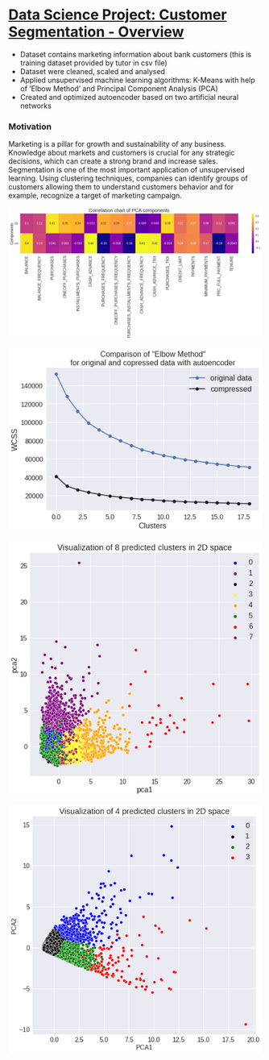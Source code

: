 
# [Data Science Project: Customer Segmentation - Overview](https://github.com/Alfira8888/Customer_segmentation)

* Dataset contains marketing information about bank customers (this is training dataset provided by tutor in csv file) 
* Dataset were cleaned, scaled and analysed
* Applied unsupervised machine learning algorithms: K-Means with help of ‘Elbow Method’ and Principal Component Analysis (PCA)
* Created and optimized autoencoder based on two artificial neural networks 


### Motivation
Marketing is a pillar for growth and sustainability of any business. Knowledge about markets and customers is crucial for any strategic decisions, which can create a strong brand and increase sales. Segmentation is one of the most important application of unsupervised learning. Using clustering techniques, companies can identify groups of customers allowing them to understand customers behavior and for example, recognize a target of marketing campaign.

![](/Images/CorrelationChartPCA.png)


![](/Images/ElbowMethod_comparison.png)


![](/Images/PCA_2components.png)


![](/Images/PCA_2components_compresion.png)
